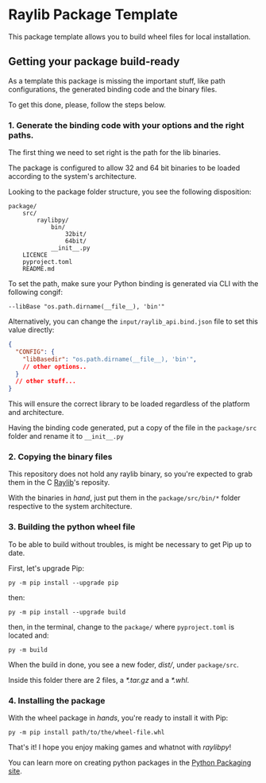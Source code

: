 # Raylib Package Template

This package template allows you to build wheel files for local installation.

## Getting your package build-ready

As a template this package is missing the important stuff, like path configurations, the generated binding code and the binary files.

To get this done, please, follow the steps below.

### 1. Generate the binding code with your options and the right paths.

The first thing we need to set right is the path for the lib binaries.

The package is configured to allow 32 and 64 bit binaries to be loaded according to the system's architecture.

Looking to the package folder structure, you see the following disposition:

```
package/
    src/
        raylibpy/
            bin/
                32bit/
                64bit/
            __init__.py
    LICENCE
    pyproject.toml
    README.md
```

To set the path, make sure your Python binding is generated via CLI with the following congif:

```
--libBase "os.path.dirname(__file__), 'bin'"
```

Alternatively, you can change the `input/raylib_api.bind.json` file to set this value directly:

```json
{
  "CONFIG": {
    "libBasedir": "os.path.dirname(__file__), 'bin'",
    // other options..
  }
  // other stuff...
}
```

This will ensure the correct library to be loaded regardless of the platform and architecture.

Having the binding code generated, put a copy of the file in the `package/src` folder and
rename it to `__init__.py`

### 2. Copying the binary files

This repository does not hold any raylib binary, so you're expected to grab them in the
C [Raylib](https://github.com/raysan5/raylib)'s reposity.

With the binaries in _hand_, just put them in the `package/src/bin/*` folder respective to the
system architecture.

### 3. Building the python wheel file

To be able to build without troubles, is might be necessary to get Pip up to date.

First, let's upgrade Pip:

```
py -m pip install --upgrade pip
```

then:

```
py -m pip install --upgrade build
```

then, in the terminal, change to the `package/` where `pyproject.toml` is located and:

```
py -m build
```

When the build in done, you see a new foder, _dist/_, under `package/src`.

Inside this folder there are 2 files, a _*.tar.gz_ and a _*.whl_.

### 4. Installing the package

With the wheel package in _hands_, you're ready to install it with Pip:

```
py -m pip install path/to/the/wheel-file.whl
```

That's it! I hope you enjoy making games and whatnot with _raylibpy_!

You can learn more on creating python packages in the [Python Packaging site](https://packaging.python.org/en/latest/tutorials/packaging-projects/).
